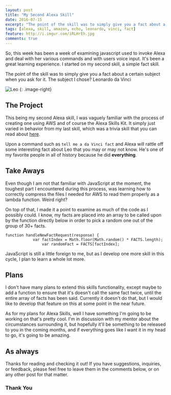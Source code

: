 ```yaml
---
layout: post
title: "My Second Alexa Skill"
date: 2016-07-15
excerpt: "The point of the skill was to simply give you a fact about a certain subject when you ask for it. The subject I chose? Leonardo da Vinci"
tags: [alexa, skill, amazon, echo, leonardo, vinci, fact]
feature: http://i.imgur.com/iRLHrEh.jpg
comments: true
---
```



So, this week has been a week of examining javascript used to invoke Alexa and deal with her various commands and with users voice input. It's been a great learning experience. I started on my second skill, a simple fact skill.

The point of the skill was to simply give you a fact about a certain subject when you ask for it. The subject I chose? Leonardo da Vinci

![Leo](http://i.imgur.com/IUckhOb.jpg)
{: .image-right}

## The Project

This being my second Alexa skill, I was vaguely familiar with the process of creating one using AWS and of course the Alexa Skills Kit. It simply just varied in behavior from my last skill, which was a trivia skill that you can read about [here]('http://jd.netlify.com/my-first-alexa-skill/').

Upon a command such as  `tell me a da Vinci fact`  and Alexa will rattle off some interesting fact about Leo that you may or may not know. He's one of my favorite people in all of history because he did **everything**.

## Take Aways

Even though I am not that familiar with JavaScript at the moment, the toughest part I encountered during this process, was learning how to correctly compress the files I needed for AWS to read them properly as a lambda function. Weird right?

On top of that, I made it a point to examine as much of the code as I possibly could. I know, my facts are placed into an array to be called upon by the function directly below in order to pick a random one out of the group of 30+ facts.

    function handleNewFactRequest(response) {
                var factIndex = Math.floor(Math.random() * FACTS.length);
                    var randomFact = FACTS[factIndex];

JavaScript is still a little foreign to me, but as I develop one more skill in this cycle, I plan to learn a whole lot more.

## Plans

I don't have many plans to extend this skills functionality, except maybe to add a function to ensure that it's doesn't call the same fact twice, until the entire array of facts has been said. Currently it doesn't do that, but I would like to develop that feature on this at some point in the near future.

As for my plans for Alexa Skills, well I have something I'm going to be working on that's pretty cool. I'm in discussion with my mentor about the circumstances surrounding it, but hopefully it'll be something to be released to you in the coming months, and if everything goes like I want it in my head to go, it's going to be amazing.

## As always

Thanks for reading and checking it out! If you have suggestions, inquiries, or feedback, please feel free to leave them in the comments below, or on any other post for that matter.

### Thank You
